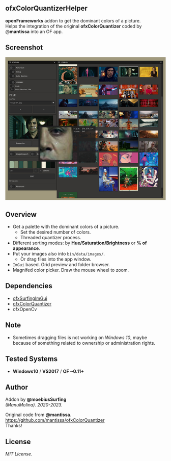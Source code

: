 ofxColorQuantizerHelper
-----------------------

**openFrameworks** addon to get the dominant colors of a picture.  
Helps the integration of the original **ofxColorQuantizer** coded by @**mantissa** into an OF app. 

## Screenshot
![](/example_ColorQuatizer/Capture.PNG)

## Overview
* Get a palette with the dominant colors of a picture.  
  * Set the desired number of colors.
  * Threaded quantizer process.
* Different sorting modes: by **Hue/Saturation/Brightness** or **% of appearance**.
* Put your images also into `bin/data/images/`.
  * Or drag files into the app window. 
* `ImGui` based. Grid preview and folder browser.
* Magnifed color picker. Draw the mouse wheel to zoom.

## Dependencies
* [ofxSurfingImGui](https://github.com/moebiussurfing/ofxSurfingImGui)  
* [ofxColorQuantizer](https://github.com/moebiussurfing/ofxColorQuantizer)
* ofxOpenCv

## Note
- Sometimes dragging files is not working on *Windows 10*, maybe because of something related to ownership or administration rights.

## Tested Systems
- **Windows10** / **VS2017** / **OF ~0.11+**

## Author
Addon by **@moebiusSurfing**  
*(ManuMolina). 2020-2023.*  

Original code from **@mantissa**.  
https://github.com/mantissa/ofxColorQuantizer  
Thanks!  

## License
*MIT License.*
